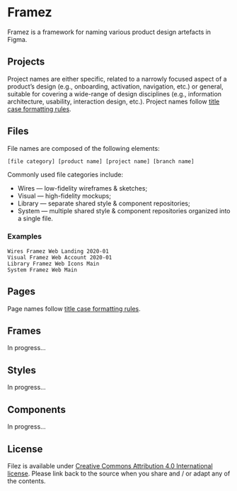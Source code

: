# Framez

Framez is a framework for naming various product design artefacts in Figma.

## Projects

Project names are either specific, related to a narrowly focused aspect of a product’s design (e.g., onboarding, activation, navigation, etc.) or general, suitable for covering a wide-range of design disciplines (e.g., information architecture, usability, interaction design, etc.). Project names follow [title case formatting rules](https://en.wikipedia.org/wiki/Title_case).

## Files

File names are composed of the following elements:

```
[file category] [product name] [project name] [branch name]
```

Commonly used file categories include:

* Wires — low-fidelity wireframes & sketches;
* Visual — high-fidelity mockups;
* Library — separate shared style & component repositories;
* System — multiple shared style & component repositories organized into a single file.

### Examples

```
Wires Framez Web Landing 2020-01
Visual Framez Web Account 2020-01
Library Framez Web Icons Main
System Framez Web Main
```

## Pages

Page names follow [title case formatting rules](https://en.wikipedia.org/wiki/Title_case).

## Frames

In progress...

## Styles

In progress...

## Components

In progress...

## License

Filez is available under [Creative Commons Attribution 4.0 International license](https://creativecommons.org/licenses/by/4.0/). Please link back to the source when you share and / or adapt any of the contents.
